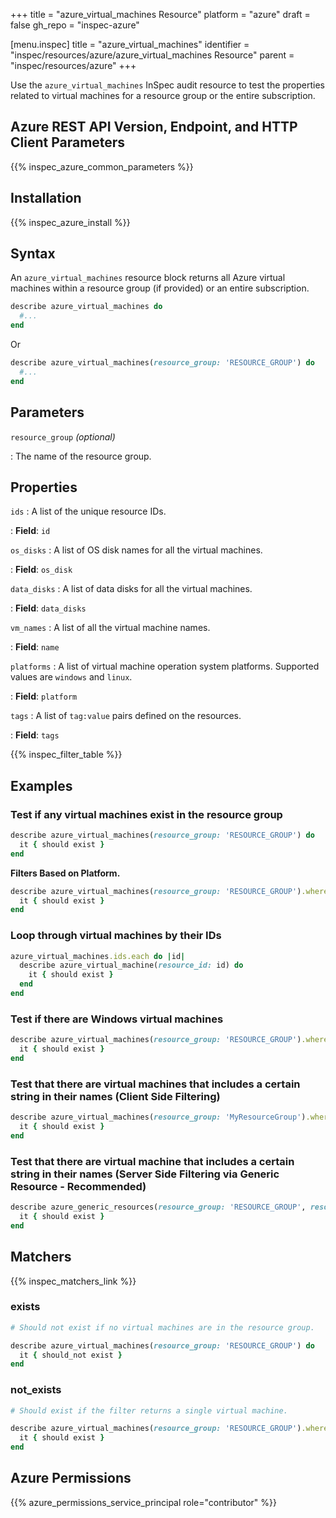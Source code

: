 +++
title = "azure_virtual_machines Resource"
platform = "azure"
draft = false
gh_repo = "inspec-azure"

[menu.inspec]
title = "azure_virtual_machines"
identifier = "inspec/resources/azure/azure_virtual_machines Resource"
parent = "inspec/resources/azure"
+++

Use the `azure_virtual_machines` InSpec audit resource to test the properties related to virtual machines for a resource group or the entire subscription.

## Azure REST API Version, Endpoint, and HTTP Client Parameters

{{% inspec_azure_common_parameters %}}

## Installation

{{% inspec_azure_install %}}

## Syntax

An `azure_virtual_machines` resource block returns all Azure virtual machines within a resource group (if provided) or an entire subscription.

```ruby
describe azure_virtual_machines do
  #...
end
```

Or

```ruby
describe azure_virtual_machines(resource_group: 'RESOURCE_GROUP') do
  #...
end
```

## Parameters

`resource_group` _(optional)_

: The name of the resource group.

## Properties

`ids`
: A list of the unique resource IDs.

: **Field**: `id`

`os_disks`
: A list of OS disk names for all the virtual machines.

: **Field**: `os_disk`

`data_disks`
: A list of data disks for all the virtual machines.

: **Field**: `data_disks`

`vm_names`
: A list of all the virtual machine names.

: **Field**: `name`

`platforms`
: A list of virtual machine operation system platforms. Supported values are `windows` and `linux`.

: **Field**: `platform`

`tags`
: A list of `tag:value` pairs defined on the resources.

: **Field**: `tags`

{{% inspec_filter_table %}}

## Examples

### Test if any virtual machines exist in the resource group

```ruby
describe azure_virtual_machines(resource_group: 'RESOURCE_GROUP') do
  it { should exist }
end
```

**Filters Based on Platform.**

```ruby
describe azure_virtual_machines(resource_group: 'RESOURCE_GROUP').where(platform: 'windows') do
  it { should exist }
end
```

### Loop through virtual machines by their IDs

```ruby
azure_virtual_machines.ids.each do |id|
  describe azure_virtual_machine(resource_id: id) do
    it { should exist }
  end
end
```

### Test if there are Windows virtual machines

```ruby
describe azure_virtual_machines(resource_group: 'RESOURCE_GROUP').where(platform: 'windows') do
  it { should exist }
end
```

### Test that there are virtual machines that includes a certain string in their names (Client Side Filtering)

```ruby
describe azure_virtual_machines(resource_group: 'MyResourceGroup').where { name.include?('WindowsVm') } do
  it { should exist }
end
```

### Test that there are virtual machine that includes a certain string in their names (Server Side Filtering via Generic Resource - Recommended)

```ruby
describe azure_generic_resources(resource_group: 'RESOURCE_GROUP', resource_provider: 'Microsoft.Compute/virtualMachine', substring_of_name: 'WindowsVm') do
  it { should exist }
end
```

## Matchers

{{% inspec_matchers_link %}}

### exists

```ruby
# Should not exist if no virtual machines are in the resource group.

describe azure_virtual_machines(resource_group: 'RESOURCE_GROUP') do
  it { should_not exist }
end
```

### not_exists

```ruby
# Should exist if the filter returns a single virtual machine.

describe azure_virtual_machines(resource_group: 'RESOURCE_GROUP').where(platform: 'windows') do
  it { should exist }
end
```

## Azure Permissions

{{% azure_permissions_service_principal role="contributor" %}}
